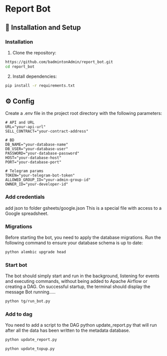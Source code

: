 # Report Bot

## 🚀 Installation and Setup

### Installation

1. Clone the repository:
```bash
https://github.com/badmintonAdmin/report_bot.git
cd report_bot
```

2. Install dependencies:
```bash
pip install -r requirements.txt
```

## ⚙️ Config

Create a .env file in the project root directory with the following parameters:

```env
# API and URL 
URL="your-api-url"
SELL_CONTRACT="your-contract-address"

# BD
DB_NAME="your-database-name"
DB_USER="your-database-user"
PASSWORD="your-database-password"
HOST="your-database-host"
PORT="your-database-port"

# Telegram params
TOKEN="your-telegram-bot-token"
ALLOWED_GROUP_ID="your-admin-group-id"
OWNER_ID="your-developer-id"
```
### Add credentials
add json to folder gsheets/google.json
This is a special file with access to a Google spreadsheet.

### Migrations
Before starting the bot, you need to apply the database migrations. Run the following command to ensure your database schema is up to date:
```bash
python alembic upgrade head 
```

### Start bot
The bot should simply start and run in the background, listening for events and executing commands, without being added to Apache Airflow or creating a DAG. On successful startup, the terminal should display the message Bot running.....
```bash
python tg/run_bot.py
```

### Add to dag
You need to add a script to the DAG python update_report.py that will run after all the data has been written to the metadata database.
```bash
python update_report.py
```
```bash
python update_topup.py
```
